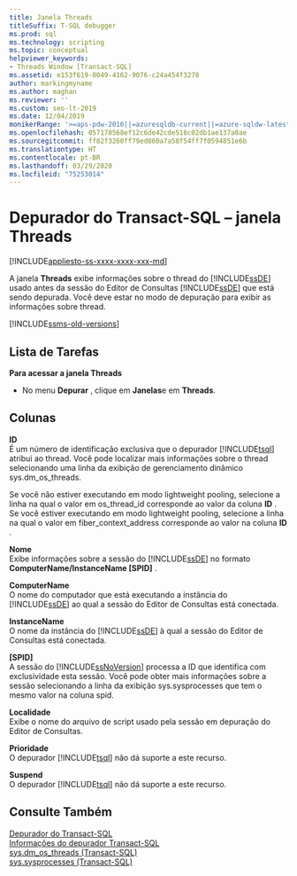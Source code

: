 ```yaml
---
title: Janela Threads
titleSuffix: T-SQL debugger
ms.prod: sql
ms.technology: scripting
ms.topic: conceptual
helpviewer_keywords:
- Threads Window [Transact-SQL]
ms.assetid: e153f619-0049-4162-9076-c24a454f3278
author: markingmyname
ms.author: maghan
ms.reviewer: ''
ms.custom: seo-lt-2019
ms.date: 12/04/2019
monikerRange: '>=aps-pdw-2016||=azuresqldb-current||=azure-sqldw-latest||>=sql-server-2016||=sqlallproducts-allversions||>=sql-server-linux-2017||=azuresqldb-mi-current'
ms.openlocfilehash: 057178568ef12c6de42cde518c02db1ae137a0ae
ms.sourcegitcommit: ff82f3260ff79ed860a7a58f54ff7f0594851e6b
ms.translationtype: HT
ms.contentlocale: pt-BR
ms.lasthandoff: 03/29/2020
ms.locfileid: "75253014"
---
```

# <a name="transact-sql-debugger---threads-window"></a>Depurador do Transact-SQL – janela Threads

[!INCLUDE[appliesto-ss-xxxx-xxxx-xxx-md](../../includes/appliesto-ss-xxxx-xxxx-xxx-md.md)]

A janela **Threads** exibe informações sobre o thread do [!INCLUDE[ssDE](../../includes/ssde-md.md)] usado antes da sessão do Editor de Consultas [!INCLUDE[ssDE](../../includes/ssde-md.md)] que está sendo depurada. Você deve estar no modo de depuração para exibir as informações sobre thread.  

[!INCLUDE[ssms-old-versions](../../includes/ssms-old-versions.md)]

## <a name="task-list"></a>Lista de Tarefas

**Para acessar a janela Threads**
  
-   No menu **Depurar** , clique em **Janelas**e em **Threads**.  
  
## <a name="columns"></a>Colunas  
 **ID**  
 É um número de identificação exclusiva que o depurador [!INCLUDE[tsql](../../includes/tsql-md.md)] atribui ao thread. Você pode localizar mais informações sobre o thread selecionando uma linha da exibição de gerenciamento dinâmico sys.dm_os_threads.  
  
 Se você não estiver executando em modo lightweight pooling, selecione a linha na qual o valor em os_thread_id corresponde ao valor da coluna **ID** . Se você estiver executando em modo lightweight pooling, selecione a linha na qual o valor em fiber_context_address corresponde ao valor na coluna **ID** .  
  
 **Nome**  
 Exibe informações sobre a sessão do [!INCLUDE[ssDE](../../includes/ssde-md.md)] no formato **ComputerName/InstanceName [SPID]** .  
  
 **ComputerName**  
 O nome do computador que está executando a instância do [!INCLUDE[ssDE](../../includes/ssde-md.md)] ao qual a sessão do Editor de Consultas está conectada.  
  
 **InstanceName**  
 O nome da instância do [!INCLUDE[ssDE](../../includes/ssde-md.md)] à qual a sessão do Editor de Consultas está conectada.  
  
 **[SPID]**  
 A sessão do [!INCLUDE[ssNoVersion](../../includes/ssnoversion-md.md)] processa a ID que identifica com exclusividade esta sessão. Você pode obter mais informações sobre a sessão selecionando a linha da exibição sys.sysprocesses que tem o mesmo valor na coluna spid.  
  
 **Localidade**  
 Exibe o nome do arquivo de script usado pela sessão em depuração do Editor de Consultas.  
  
 **Prioridade**  
 O depurador [!INCLUDE[tsql](../../includes/tsql-md.md)] não dá suporte a este recurso.  
  
 **Suspend**  
 O depurador [!INCLUDE[tsql](../../includes/tsql-md.md)] não dá suporte a este recurso.  
  
## <a name="see-also"></a>Consulte Também  
 [Depurador do Transact-SQL](../../relational-databases/scripting/transact-sql-debugger.md)   
 [Informações do depurador Transact-SQL](../../relational-databases/scripting/transact-sql-debugger-information.md)   
 [sys.dm_os_threads &#40;Transact-SQL&#41;](../../relational-databases/system-dynamic-management-views/sys-dm-os-threads-transact-sql.md)   
 [sys.sysprocesses &#40;Transact-SQL&#41;](../../relational-databases/system-compatibility-views/sys-sysprocesses-transact-sql.md)  

